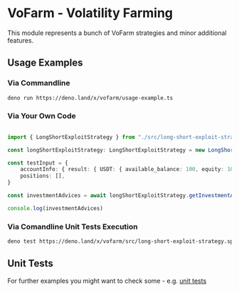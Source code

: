 # VoFarm - Volatility Farming
This module represents a bunch of VoFarm strategies and minor additional features.

## Usage Examples
### Via Commandline
```sh
deno run https://deno.land/x/vofarm/usage-example.ts
```

### Via Your Own Code
```ts 

import { LongShortExploitStrategy } from "./src/long-short-exploit-strategy.ts";

const longShortExploitStrategy: LongShortExploitStrategy = new LongShortExploitStrategy()

const testInput = {
    accountInfo: { result: { USDT: { available_balance: 100, equity: 100 } } },
    positions: [],
}

const investmentAdvices = await longShortExploitStrategy.getInvestmentAdvices(testInput)

console.log(investmentAdvices)

```

### Via Comandline Unit Tests Execution
```sh
deno test https://deno.land/x/vofarm/src/long-short-exploit-strategy.spec.ts
```



## Unit Tests
For further examples you might want to check some - e.g. [unit tests](https://github.com/distributed-ledger-technology/vofarm-centralized-variant-as-template/blob/main/src/long-short-exploit-strategy.spec.ts)